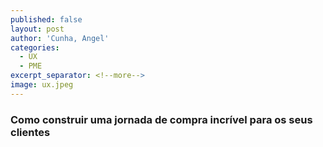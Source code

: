 ```yaml
---
published: false
layout: post
author: 'Cunha, Angel'
categories:
  - UX
  - PME
excerpt_separator: <!--more-->
image: ux.jpeg
---
```

### Como construir uma jornada de compra incrível para os seus clientes
